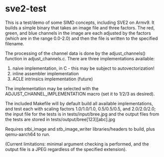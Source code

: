 # sve2-test

This is a test/demo of some SIMD concepts, including SVE2 on Armv9.
It builds a simple binary that takes an image file and three factors.
The red, green, and blue channels in the image are each adjusted by
the factors (which are in the range 0.0-2.0) and then the file is 
written to the specified filename.

The processing of the channel data is done by the adjust_channels()
function in adjust_channels.c. There are three implementations 
available:
1. naive implementation, in C - this may be subject to autovectorization!
2. inline assembler implementation 
3. ACLE intrinsics implementation (future)

The implementation may be selected with the ADJUST_CHANNEL_IMPLEMENTATION
macro (set it to 1/2/3 as desired).

The included Makefile will by default build all available implementations, 
and test each with scaling factors 1.0/1.0/1.0, 0.5/0.5/0.5, and 2.0/2.0/2.0;
the input file for the tests is in tests/input/bree.jpg and the output
files from the tests are stored in tests/output/bree[123][abc].jpg

Requires stbi_image and stb_image_writer libraries/headers to build, 
plus qemu-aarch64 to run.

(Current limitations: minimal argument checking is performed, and
the output file is a JPEG regardless of the specified extension).
